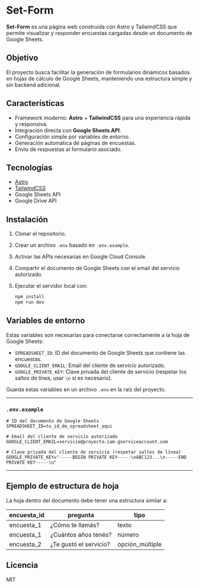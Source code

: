 # Set-Form

**Set-Form** es una página web construida con Astro y TailwindCSS que permite visualizar y responder encuestas cargadas desde un documento de Google Sheets.

## Objetivo

El proyecto busca facilitar la generación de formularios dinámicos basados en hojas de cálculo de Google Sheets, manteniendo una estructura simple y sin backend adicional.

## Características

* Framework moderno: **Astro** + **TailwindCSS** para una experiencia rápida y responsiva.
* Integración directa con **Google Sheets API**.
* Configuración simple por variables de entorno.
* Generación automática de páginas de encuestas.
* Envío de respuestas al formulario asociado.

## Tecnologías

* [Astro](https://astro.build/)
* [TailwindCSS](https://tailwindcss.com/)
* Google Sheets API
* Google Drive API

## Instalación

1. Clonar el repositorio.
2. Crear un archivo `.env` basado en `.env.example`.
3. Activar las APIs necesarias en Google Cloud Console.
4. Compartir el documento de Google Sheets con el email del servicio autorizado.
5. Ejecutar el servidor local con:

   ```bash
   npm install
   npm run dev
   ```

## Variables de entorno

Estas variables son necesarias para conectarse correctamente a la hoja de Google Sheets:

* `SPREADSHEET_ID`: ID del documento de Google Sheets que contiene las encuestas.
* `GOOGLE_CLIENT_EMAIL`: Email del cliente de servicio autorizado.
* `GOOGLE_PRIVATE_KEY`: Clave privada del cliente de servicio (respetar los saltos de línea, usar `\n` si es necesario).

Guarda estas variables en un archivo `.env` en la raíz del proyecto.

---

### `.env.example`

```env
# ID del documento de Google Sheets
SPREADSHEET_ID=tu_id_de_spreadsheet_aqui

# Email del cliente de servicio autorizado
GOOGLE_CLIENT_EMAIL=servicio@proyecto.iam.gserviceaccount.com

# Clave privada del cliente de servicio (respetar saltos de línea)
GOOGLE_PRIVATE_KEY="-----BEGIN PRIVATE KEY-----\nABC123...\n-----END PRIVATE KEY-----\n"
```

---

## Ejemplo de estructura de hoja

La hoja dentro del documento debe tener una estructura similar a:

| encuesta\_id | pregunta               | tipo             |
| ------------ | ---------------------- | ---------------- |
| encuesta\_1  | ¿Cómo te llamás?       | texto            |
| encuesta\_1  | ¿Cuántos años tenés?   | número           |
| encuesta\_2  | ¿Te gustó el servicio? | opción\_múltiple |

## Licencia

MIT
